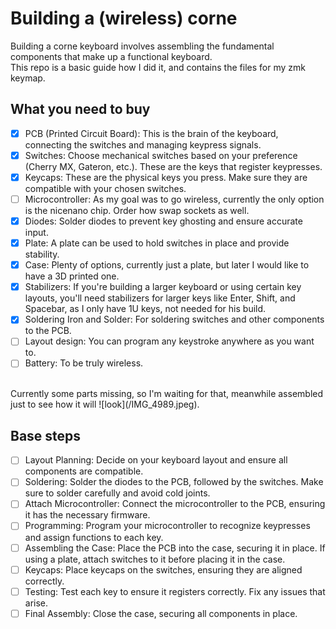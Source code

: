 # Building a (wireless) corne
Building a corne keyboard involves assembling the fundamental components that make up a functional keyboard. </br>
This repo is a basic guide how I did it, and contains the files for my zmk keymap. </br>

## What you need to buy
- [x] PCB (Printed Circuit Board): This is the brain of the keyboard, connecting the switches and managing keypress signals.
- [x] Switches: Choose mechanical switches based on your preference (Cherry MX, Gateron, etc.). These are the keys that register keypresses.
- [x] Keycaps: These are the physical keys you press. Make sure they are compatible with your chosen switches.
- [ ] Microcontroller: As my goal was to go wireless, currently the only option is the nicenano chip. Order how swap sockets as well.
- [x] Diodes: Solder diodes to prevent key ghosting and ensure accurate input.
- [x] Plate: A plate can be used to hold switches in place and provide stability.
- [x] Case: Plenty of options, currently just a plate, but later I would like to have a 3D printed one.
- [x] Stabilizers: If you're building a larger keyboard or using certain key layouts, you'll need stabilizers for larger keys like Enter, Shift, and Spacebar, as I only have 1U keys, not needed for his build.
- [x] Soldering Iron and Solder: For soldering switches and other components to the PCB.
- [ ] Layout design: You can program any keystroke anywhere as you want to.
- [ ] Battery: To be truly wireless.
</br>
Currently some parts missing, so I'm waiting for that, meanwhile assembled just to see how it will ![look](/IMG_4989.jpeg).

## Base steps

- [ ] Layout Planning: Decide on your keyboard layout and ensure all components are compatible.
- [ ] Soldering: Solder the diodes to the PCB, followed by the switches. Make sure to solder carefully and avoid cold joints.
- [ ] Attach Microcontroller: Connect the microcontroller to the PCB, ensuring it has the necessary firmware.
- [ ] Programming: Program your microcontroller to recognize keypresses and assign functions to each key.
- [ ] Assembling the Case: Place the PCB into the case, securing it in place. If using a plate, attach switches to it before placing it in the case.
- [ ] Keycaps: Place keycaps on the switches, ensuring they are aligned correctly.
- [ ] Testing: Test each key to ensure it registers correctly. Fix any issues that arise.
- [ ] Final Assembly: Close the case, securing all components in place.